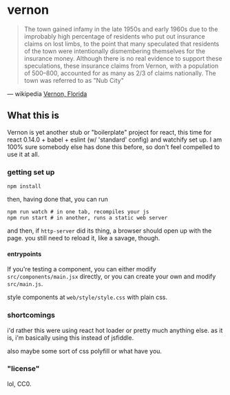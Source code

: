 # vernon

> The town gained infamy in the late 1950s and early 1960s due to the improbably high percentage of residents who put out insurance claims on lost limbs, to the point that many speculated that residents of the town were intentionally dismembering themselves for the insurance money. Although there is no real evidence to support these speculations, these insurance claims from Vernon, with a population of 500–800, accounted for as many as 2/3 of claims nationally. The town was referred to as "Nub City"

— wikipedia [Vernon, Florida](https://en.wikipedia.org/w/index.php?title=Vernon,_Florida&oldid=676377818)

## What this is

Vernon is yet another stub or "boilerplate" project for react, this time for react 0.14.0 + babel + eslint (w/ 'standard' config) and watchify set up. I am 100% sure somebody else has done this before, so don't feel compelled to use it at all.

### getting set up

    npm install

then, having done that, you can run

    npm run watch # in one tab, recompiles your js
    npm run start # in another, runs a static web server

and then, if `http-server` did its thing, a browser should open up with the page. you still need to reload it, like a savage, though.

#### entrypoints

If you're testing a component, you can either modify `src/components/main.jsx` directly, or you can create your own and modify `src/main.js`.

style components at `web/style/style.css` with plain css.

### shortcomings

i'd rather this were using react hot loader or pretty much anything else. as it is, i'm basically using this instead of jsfiddle.

also maybe some sort of css polyfill or what have you.

### "license"

lol, CC0.
